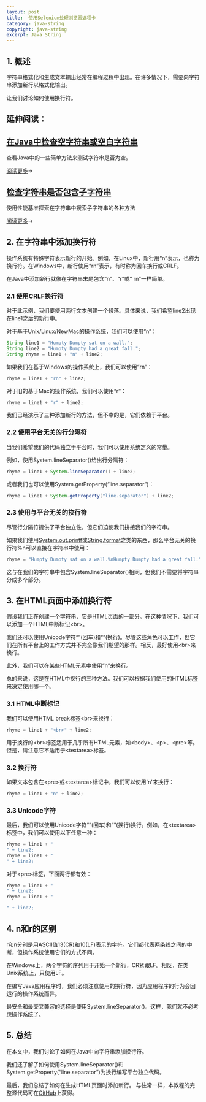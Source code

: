 ```yaml
---
layout: post
title:  使用Selenium处理浏览器选项卡
category: java-string
copyright: java-string
excerpt: Java String
---
```


## 1. 概述

字符串格式化和生成文本输出经常在编程过程中出现。在许多情况下，需要向字符串添加新行以格式化输出。

让我们讨论如何使用换行符。

## 延伸阅读：

## [在Java中检查空字符串或空白字符串](https://www.tuyucheng.com/java-blank-empty-strings)

查看Java中的一些简单方法来测试字符串是否为空。

[阅读更多](https://www.tuyucheng.com/java-blank-empty-strings)→

## [检查字符串是否包含子字符串](https://www.tuyucheng.com/java-string-contains-substring)

使用性能基准探索在字符串中搜索子字符串的各种方法

[阅读更多](https://www.tuyucheng.com/java-string-contains-substring)→

## 2. 在字符串中添加换行符

操作系统有特殊字符表示新行的开始。例如，在Linux中，新行用“n”表示，也称为换行符。在Windows中，新行使用“rn”表示，有时称为回车换行或CRLF。

在Java中添加新行就像在字符串末尾包含“n”、“r”或“  rn”一样简单。

### 2.1 使用CRLF换行符

对于此示例，我们要使用两行文本创建一个段落。具体来说，我们希望line2出现在line1之后的新行中。

对于基于Unix/Linux/NewMac的操作系统，我们可以使用“n”：

```java
String line1 = "Humpty Dumpty sat on a wall.";
String line2 = "Humpty Dumpty had a great fall.";
String rhyme = line1 + "n" + line2;
```

如果我们在基于Windows的操作系统上，我们可以使用“rn”：

```java
rhyme = line1 + "rn" + line2;
```

对于旧的基于Mac的操作系统，我们可以使用“r”：

```java
rhyme = line1 + "r" + line2;
```

我们已经演示了三种添加新行的方法，但不幸的是，它们依赖于平台。

### 2.2 使用平台无关的行分隔符

当我们希望我们的代码独立于平台时，我们可以使用系统定义的常量。

例如，使用System.lineSeparator()给出行分隔符：

```java
rhyme = line1 + System.lineSeparator() + line2;
```

或者我们也可以使用System.getProperty(“line.separator”)：

```java
rhyme = line1 + System.getProperty("line.separator") + line2;
```

### 2.3 使用与平台无关的换行符

尽管行分隔符提供了平台独立性，但它们迫使我们拼接我们的字符串。

如果我们使用[System.out.printf](https://www.tuyucheng.com/java-printstream-printf)或[String.format](https://www.tuyucheng.com/string/format)之类的东西，那么平台无关的换行符%n可以直接在字符串中使用：

```java
rhyme = "Humpty Dumpty sat on a wall.%nHumpty Dumpty had a great fall.";
```

这与在我们的字符串中包含System.lineSeparator()相同，但我们不需要将字符串分成多个部分。

## 3. 在HTML页面中添加换行符

假设我们正在创建一个字符串，它是HTML页面的一部分。在这种情况下，我们可以添加一个HTML中断标记<br\>。

我们还可以使用Unicode字符“”(回车)和“”(换行)。尽管这些角色可以工作，但它们在所有平台上的工作方式并不完全像我们期望的那样。相反，最好使用<br\>来换行。

此外，我们可以在某些HTML元素中使用“n”来换行。

总的来说，这是在HTML中换行的三种方法。我们可以根据我们使用的HTML标签来决定使用哪一个。

### 3.1 HTML中断标记

我们可以使用HTML break标签<br\>来换行：

```java
rhyme = line1 + "<br>" + line2;
```

用于换行的<br\>标签适用于几乎所有HTML元素，如<body\>、<p\>、<pre\>等。但是，请注意它不适用于<textarea\>标签。

### 3.2 换行符

如果文本包含在<pre\>或<textarea\>标记中，我们可以使用'n'来换行：

```java
rhyme = line1 + "n" + line2;
```

### 3.3 Unicode字符

最后，我们可以使用Unicode字符“”(回车)和“”(换行)换行。例如，在<textarea\>标签中，我们可以使用以下任意一种：

```java
rhyme = line1 + "
" + line2;
rhyme = line1 + "
" + line2;

```

对于<pre\>标签，下面两行都有效：

```java
rhyme = line1 + "
" + line2;
rhyme = line1 + "

" + line2;

```

## 4. n和r的区别

r和n分别是用ASCII值13(CR)和10(LF)表示的字符。它们都代表两条线之间的中断，但操作系统使用它们的方式不同。

在Windows上，两个字符的序列用于开始一个新行，CR紧跟LF。相反，在类Unix系统上，只使用LF。

在编写Java应用程序时，我们必须注意使用的换行符，因为应用程序的行为会因运行的操作系统而异。

最安全和最交叉兼容的选择是使用System.lineSeparator()。这样，我们就不必考虑操作系统了。

## 5. 总结

在本文中，我们讨论了如何在Java中向字符串添加换行符。

我们还了解了如何使用System.lineSeparator()和System.getProperty(“line.separator”)为换行编写平台独立代码。

最后，我们总结了如何在生成HTML页面时添加新行。
与往常一样，本教程的完整源代码可在[GitHub](https://github.com/tu-yucheng/taketoday-tutorial4j/tree/master/java-core-modules/java-string-algorithms-1)上获得。
